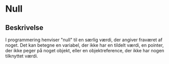 # Null

## Beskrivelse

I programmering henviser "null" til en særlig værdi, der angiver fraværet af noget. Det kan betegne en variabel, der ikke har en tildelt værdi, en pointer, der ikke peger på noget objekt, eller en objektreference, der ikke har nogen tilknyttet værdi.
